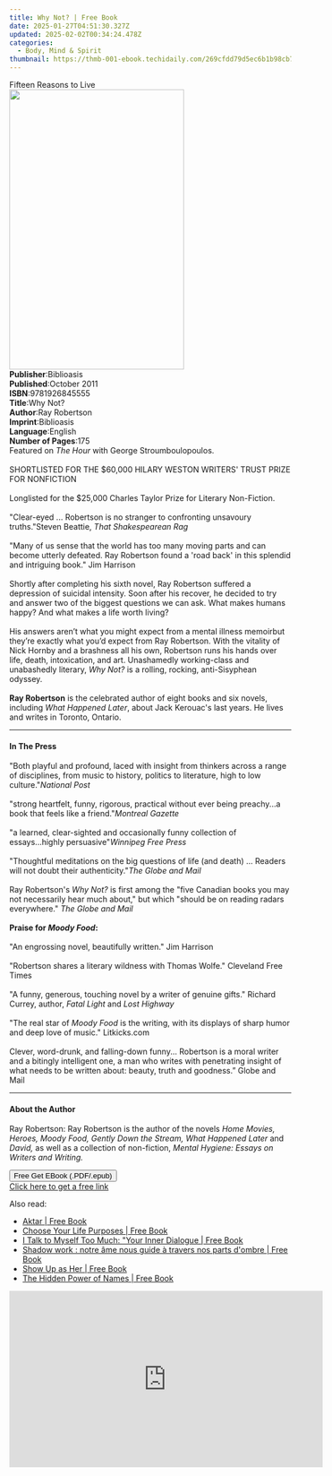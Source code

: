 ```yaml
---
title: Why Not? | Free Book
date: 2025-01-27T04:51:30.327Z
updated: 2025-02-02T00:34:24.478Z
categories:
  - Body, Mind & Spirit
thumbnail: https://thmb-001-ebook.techidaily.com/269cfdd79d5ec6b1b98cb77483b2e2ff98d1fbd8ae3dbfa7a86ccd044547200a.jpg
---
```

<main id="book-container">
  <div class="flex flex-col">
    <div class="book-brief flex-1 py-6 px-4 sm:p-6 md:py-10 md:px-8">
      <!-- brief-->
      <div class="book-brief-main">Fifteen Reasons to Live</div>
    </div>
    <div
      class="book-meta-info flex-1 grid gap-4 col-start-1 col-end-3 row-start-1 sm:mb-6 sm:grid-cols-4 lg:gap-6 lg:col-start-2 lg:row-end-6 lg:row-span-6 lg:mb-0"
    >
      <div
        class="book-meta-info-left place-content-center mt-4 p-4 text-sm leading-6 col-start-2 col-span-2 dark:text-slate-400"
      >
        <img
          class="w-full h-500 object-cover rounded-lg sm:h-255 sm:col-span-2 lg:col-span-full"
          src="https://img-001-ebook.techidaily.com/8c37a1749009333fa7e4fa28300d7e7d60afe90cc3b3fba9b41e782f8853fd17.jpg"
          alt=""
          width="312"
          height="500"
        />
      </div>
      <div
        class="book-meta-info-right mt-2 col-start-1 row-start-2 col-span-3 self-center"
      >
        <!-- meta data  -->
        <div class="flex flex-col px-4 md:px-8">
          <div class="flex-1">
            <strong>Publisher</strong>:<span class="px-2">Biblioasis</span>
          </div>
          <div class="flex-1">
            <strong>Published</strong>:<span class="px-2">October 2011</span>
          </div>
          <div class="flex-1">
            <strong>ISBN</strong>:<span class="px-2">9781926845555</span>
          </div>
          <div class="flex-1">
            <strong>Title</strong>:<span class="px-2">Why Not?</span>
          </div>
          <div class="flex-1">
            <strong>Author</strong>:<span class="px-2">Ray Robertson</span>
          </div>
          <div class="flex-1">
            <strong>Imprint</strong>:<span class="px-2">Biblioasis</span>
          </div>
          <div class="flex-1">
            <strong>Language</strong>:<span class="px-2">English</span>
          </div>
          <div class="flex-1">
            <strong>Number of Pages</strong>:<span class="px-2">175</span>
          </div>
        </div>
      </div>
    </div>
    <div class="book-description flex-1 py-6 px-4 sm:p-6 md:py-10 md:px-8">
      <div class="book-description-main">
        <div accordion-content="" id="description">
          Featured on <i>The Hour</i> with George Stroumboulopoulos.<br /><br />SHORTLISTED
          FOR THE $60,000 HILARY WESTON WRITERS' TRUST PRIZE FOR NONFICTION<br /><br />Longlisted
          for the $25,000 Charles Taylor Prize for Literary Non-Fiction.<br /><br />"Clear-eyed
          ... Robertson is no stranger to confronting unsavoury truths."Steven
          Beattie, <i>That Shakespearean Rag</i><br /><br />"Many of us sense
          that the world has too many moving parts and can become utterly
          defeated. Ray Robertson found a 'road back' in this splendid and
          intriguing book." Jim Harrison<br /><br />Shortly after completing his
          sixth novel, Ray Robertson suffered a depression of suicidal
          intensity. Soon after his recover, he decided to try and answer two of
          the biggest questions we can ask. What makes humans happy? And what
          makes a life worth living?<br /><br />His answers aren’t what you
          might expect from a mental illness memoirbut they’re exactly what
          you’d expect from Ray Robertson. With the vitality of Nick Hornby and
          a brashness all his own, Robertson runs his hands over life, death,
          intoxication, and art. Unashamedly working-class and unabashedly
          literary, <i>Why Not? </i>is a rolling, rocking, anti-Sisyphean
          odyssey.<br /><br /><b>Ray Robertson</b> is the celebrated author of
          eight books and six novels, including <i>What Happened Later</i>,
          about Jack Kerouac's last years. He lives and writes in Toronto,
          Ontario.<br />
        </div>
        <div class="accordion-fader"></div>
      </div>
    </div>
    <div class="book-excerpts flex-1 py-6 px-4 sm:p-6 md:py-10 md:px-8">
      <!-- excerpts-->
      <div class="book-excerpts-main">
        <hr />
        <h4 class="placeholder placeholder-heading">
          <span>In The Press</span>
        </h4>
        <p>
          "Both playful and profound, laced with insight from thinkers across a
          range of disciplines, from music to history, politics to literature,
          high to low culture."<i>National Post</i><br /><br />"strong
          heartfelt, funny, rigorous, practical without ever being preachy...a
          book that feels like a friend."<i>Montreal Gazette</i><br /><br />"a
          learned, clear-sighted and occasionally funny collection of
          essays...highly persuasive"<i>Winnipeg Free Press</i
          ><br /><br />"Thoughtful meditations on the big questions of life (and
          death) ... Readers will not doubt their authenticity."<i
            >The Globe and Mail</i
          ><br /><br />Ray Robertson's <i>Why Not?</i> is first among the "five
          Canadian books you may not necessarily hear much about," but which
          "should be on reading radars everywhere." <i>The Globe and Mail</i
          ><br /><br /><b>Praise for <i>Moody Food</i>:</b><br /><br />"An
          engrossing novel, beautifully written." Jim Harrison<br /><br />"Robertson
          shares a literary wildness with Thomas Wolfe." Cleveland Free Times<br /><br />"A
          funny, generous, touching novel by a writer of genuine gifts." Richard
          Currey, author, <i>Fatal Light</i> and <i>Lost Highway</i
          ><br /><br />"The real star of <i>Moody Food</i> is the writing, with
          its displays of sharp humor and deep love of music." Litkicks.com<br /><br />Clever,
          word-drunk, and falling-down funny... Robertson is a moral writer and
          a bitingly intelligent one, a man who writes with penetrating insight
          of what needs to be written about: beauty, truth and goodness.” Globe
          and Mail<br />
        </p>
      </div>
    </div>
    <div class="book-about-author flex-1 py-6 px-4 sm:p-6 md:py-10 md:px-8">
      <!-- about author-->
      <div class="book-main-author-main">
        <hr />
        <h4 class="placeholder placeholder-heading">
          <span>About the Author</span>
        </h4>
        <p>
          Ray Robertson: Ray Robertson is the author of the novels
          <i
            >Home Movies, Heroes, Moody Food, Gently Down the Stream, What
            Happened Later
          </i>
          and <i>David,</i> as well as a collection of non-fiction,
          <i>Mental Hygiene: Essays on Writers and Writing.</i>
        </p>
      </div>
    </div>
    <div class="book-free-get flex-1 py-6 px-4 sm:p-6 md:py-10 md:px-8">
      <button
        id="btn-free-get"
        class="bg-blue-500 hover:bg-blue-700 text-white font-bold py-2 px-4 rounded"
      >
        Free Get EBook (.PDF/.epub)
      </button>
      <div id="countdown-display" class="px-2 text-lg mt-2"></div>
      <a
        id="free-link"
        class="hidden bg-blue-500 hover:bg-blue-700 text-white font-bold py-2 px-4 rounded"
        href="https://www.ebooks.com/en-us/book/96386079/why-not/ray-robertson/"
        target="_blank"
        >Click here to get a free link</a
      >
    </div>
    <script>
      let countdownTime = 0;
      let countdownInterval = null;
      document
        .getElementById('btn-free-get')
        .addEventListener('click', startCountdown);
      function startCountdown() {
        countdownTime = new Date().getTime() + 60000 * 3;
        countdownInterval = setInterval(updateCountdown, 1000);
        document.getElementById('btn-free-get').disabled = true;
        document
          .getElementById('btn-free-get')
          .classList.add('bg-gray-500', 'cursor-not-allowed');
      }
      function updateCountdown() {
        let currentTime = new Date().getTime();
        let timeLeft = countdownTime - currentTime;
        let secondsLeft = Math.floor(timeLeft / 1000);
        document.getElementById('countdown-display').innerHTML =
          `Remaining time: ${secondsLeft} seconds.`;
        if (secondsLeft <= 0) {
          clearInterval(countdownInterval);
          document.getElementById('btn-free-get').classList.add('hidden');
          document.getElementById('free-link').classList.remove('hidden');
          document.getElementById('countdown-display').innerHTML = '';
        }
      }
    </script>
  </div>
</main>

<ins class="adsbygoogle"
      style="display:block"
      data-ad-client="ca-pub-7571918770474297"
      data-ad-slot="8358498916"
      data-ad-format="auto"
      data-full-width-responsive="true"></ins>
    

<span class="atpl-alsoreadstyle">Also read:</span>
<div><ul>
<li><a href="https://novels-ebooks.techidaily.com/211465218-9791028532154-aktar/"><u>Aktar | Free Book</u></a></li>
<li><a href="https://novels-ebooks.techidaily.com/211464704-9781684816071-choose-your-life-purposes/"><u>Choose Your Life Purposes | Free Book</u></a></li>
<li><a href="https://novels-ebooks.techidaily.com/211465651-9789695592175-i-talk-to-myself-too-much-your-inner-dialogue/"><u>I Talk to Myself Too Much: "Your Inner Dialogue | Free Book</u></a></li>
<li><a href="https://novels-ebooks.techidaily.com/211465221-9782889702756-shadow-work-notre-ame-nous-guide-a-travers-nos-parts-dombre/"><u>Shadow work : notre âme nous guide à travers nos parts d'ombre | Free Book</u></a></li>
<li><a href="https://novels-ebooks.techidaily.com/211464705-9781684811960-show-up-as-her/"><u>Show Up as Her | Free Book</u></a></li>
<li><a href="https://novels-ebooks.techidaily.com/211465634-9798991328210-the-hidden-power-of-names/"><u>The Hidden Power of Names | Free Book</u></a></li>
</ul></div>

<!-- affiliate ads begin -->
<iframe width="560" height="315" src="https://www.youtube.com/embed/PNw3Lb26wFA?si=5NR1XRVSp41EQYMy" title="YouTube video player" frameborder="0" allow="accelerometer; autoplay; clipboard-write; encrypted-media; gyroscope; picture-in-picture; web-share" referrerpolicy="strict-origin-when-cross-origin" allowfullscreen></iframe>
<!-- affiliate ads end -->


